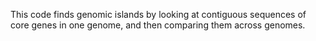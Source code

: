 

This code finds genomic islands by looking at contiguous sequences of core genes in one genome, and then comparing them across genomes.
